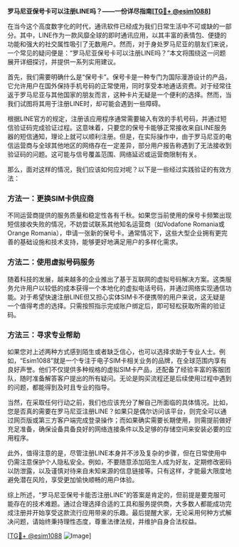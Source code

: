 **罗马尼亚保号卡可以注册LINE吗？——一份详尽指南[[TG💪+ @esim1088](https://t.me/s/esim1088)]**

在当今这个高度数字化的时代，通讯软件已经成为我们日常生活中不可或缺的一部分。其中，LINE作为一款风靡全球的即时通讯应用，以其丰富的表情包、便捷的功能和强大的社交属性吸引了无数用户。然而，对于身处罗马尼亚的朋友们来说，一个常见的疑问便是：“罗马尼亚保号卡可以注册LINE吗？”本文将围绕这一问题展开详细探讨，并提供一系列实用建议。

首先，我们需要明确什么是“保号卡”。保号卡是一种专门为国际漫游设计的产品，它允许用户在国外保持手机号码的正常使用，同时享受本地通话资费。对于经常往返于罗马尼亚与其他国家的朋友而言，这种卡片无疑是一个便利的选择。然而，当我们试图将其用于注册LINE时，却可能会遇到一些障碍。

根据LINE官方的规定，注册该应用程序通常需要输入有效的手机号码，并通过短信验证码完成验证过程。这意味着，只要您的保号卡能够正常接收来自LINE服务器的短信通知，理论上就可以顺利注册。但是，在实际操作中，由于罗马尼亚的电信运营商与全球其他地区的网络存在一定差异，部分用户报告称遇到了无法接收到验证码的问题。这可能与信号覆盖范围、网络延迟或运营商限制有关。

那么，面对这样的情况，我们应该如何应对呢？以下是一些经过实践验证的有效方法：

### 方法一：更换SIM卡供应商
不同运营商提供的服务质量和稳定性各有千秋。如果您当前使用的保号卡频繁出现短信接收失败的情况，不妨尝试联系其他知名运营商（如Vodafone Romania或Orange Romania），申请一张新的保号卡。通常情况下，这些大型企业拥有更完善的基础设施和技术支持，能够更好地满足用户的多样化需求。

### 方法二：使用虚拟号码服务
随着科技的发展，越来越多的企业推出了基于互联网的虚拟号码解决方案。这类服务允许用户以较低的成本获得一个本地化的虚拟电话号码，并通过网络实现通信功能。对于希望快速注册LINE但又担心实体SIM卡不便携带的用户来说，这无疑是一个值得考虑的选择。只需按照指示完成账户绑定后，即可轻松获取所需的验证码。

### 方法三：寻求专业帮助
如果您对上述两种方式感到陌生或者缺乏信心，也可以选择求助于专业人士。例如，“Esim1088”就是一个专注于电子SIM卡相关业务的品牌，在全球范围内享有良好声誉。他们不仅提供多种规格的虚拟SIM卡产品，还配备了经验丰富的客服团队，随时准备解答客户提出的所有疑问。无论是购买流程还是后续使用过程中遇到的问题，都能得到及时且专业的指导。

当然，在采取任何行动之前，我们也应该充分了解自己所面临的具体情况。比如，您是否真的需要在罗马尼亚注册LINE？如果只是偶尔访问该平台，则完全可以通过网页版或第三方客户端完成登录操作；而如果确实需要长期使用，则需提前做好充足准备，确保设备具备良好的网络连接条件以及足够的存储空间来安装必要的应用程序。

此外，值得注意的是，尽管注册LINE本身并不涉及复杂的步骤，但在日常使用中仍需注意保护个人隐私安全。例如，不要随意添加陌生人成为好友，定期修改密码以防泄露，以及谨慎对待来自未知来源的信息链接等。只有这样，才能最大限度地避免潜在风险，享受更加愉快顺畅的用户体验。

综上所述，“罗马尼亚保号卡能否注册LINE”的答案是肯定的，但前提是要克服可能存在的技术难题。通过合理选择合适的工具和服务提供商，大多数人都能成功完成注册并开始享受这款流行应用带来的乐趣。最后提醒大家，无论采用何种方式解决问题，请始终秉持理性态度，尊重法律法规，并维护自身合法权益。

[[TG💪+ @esim1088](https://t.me/s/esim1088) ![Image](https://i.postimg.cc/4NQfJmqS/Snipaste-2025-05-13-00-14-12.png)]